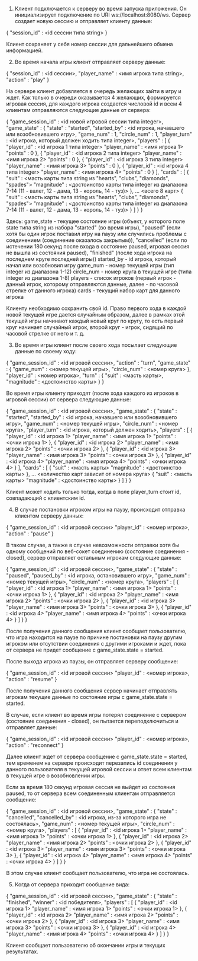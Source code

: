 1. Клиент подключается к серверу во время запуска приложения. Он инициализирует подключение по URI ws://localhost:8080/ws.
Сервер создает новую сессию и отправляет клиенту данные:

{
    "session_id" : <id сессии типа string>
}

Клиент сохраняет у себя номер сессии для дальнейшего обмена информацией.

2. Во время начала игры клиент отправляет серверу данные:

{
    "session_id" : <id сессии>,
    "player_name" : <имя игрока типа string>,
    "action" : "play"
}

На сервере клиент добавляется в очередь желающих зайти в игру и ждет. Как только в очереди оказывается 4 желающих, формируется
игровая сессия, для каждого игрока создается числовой id и всем 4 клиентам отправляются следующие данные от сервера:

{
    "game_session_id" : <id новой игровой сессии типа integer>,
    "game_state" : {
        "state" : "started",
        "started_by" : <id игрока, начавшего или возобновившего игру>,
        "game_num" : 1,
        "circle_num" : 1,
        "player_turn" : <id игрока, который должен ходить типа integer>,
        "players" : [
            {
                "player_id" : <id игрока 1 типа integer>
                "player_name" : <имя игрока 1>
                "points" : 0
            },
            {
                "player_id" : <id игрока 2 типа integer>
                "player_name" : <имя игрока 2>
                "points" : 0
            },
            {
                "player_id" : <id игрока 3 типа integer>
                "player_name" : <имя игрока 3>
                "points" : 0
            },
            {
                "player_id" : <id игрока 4 типа integer>
                "player_name" : <имя игрока 4>
                "points" : 0
            }
        ],
        "cards" : [
            {
                "suit" : <масть карты типа string из "hearts", "clubs", "diamonds", "spades">
                "magnitude" : <достоинство карты типа integer из диапазона 7-14 (11 - валет, 12 - дама, 13 - король, 14 - туз)>
            },
            ... <всего 8 карт>
            {
                "suit" : <масть карты типа string из "hearts", "clubs", "diamonds", "spades">
                "magnitude" : <достоинство карты типа integer из диапазона 7-14 (11 - валет, 12 - дама, 13 - король, 14 - туз)>
            }
        ]
    }
}

Здесь:
game_state - текущее состояние игры (объект, у которого поле state типа string из набора "started" (во время игры),
"paused" (если хотя бы один игрок поставил игру на паузу или случились проблемы с соединением (соединение оказалось закрытым)),
"cancelled" (если по истечении 180 секунд после входа в состояние paused, игровая сессия не вышла из состояния paused),
"finished" (после хода игрока на последнем круге последней игры))
started_by - id игрока, который начал или возобновил игру
game_num - номер текущей игры (тип integer из диапазона 1-12)
circle_num - номер круга в текущей игре (типа integer из диапазона 1-8)
players - список игроков (первый игрок - данный игрок, которому отправляются данные, далее - по часовой стрелке от данного игрока)
cards - текущий набор карт для данного игрока

Клиенту необходимо сохранить свой id.
Право первого хода в каждой новой текущей игре дается случайным образом, далее в рамках этой текущей игры начинают каждый новый круг
по кругу, то есть первый круг начинает случайный игрок, второй круг - игрок, сидящий по часовой стрелке от него и т. д.

3. Во время игры клиент после своего хода посылает следующие данные по своему ходу:

{
    "game_session_id" : <id игровой сессии>,
    "action" : "turn",
    "game_state" : {
        "game_num" : <номер текущей игры>,
        "circle_num" : <номер круга>
    },
    "player_id" : <номер игрока>,
    "turn" : {
        "suit" : <масть карты>,
        "magnitude" : <достоинство карты>
    }
}

Во время игры клиенту приходят (после хода каждого из игроков в игровой сессии) от сервера следующие данные:

{
    "game_session_id" : <id игровой сессии>,
    "game_state" : {
        "state" : "started",
        "started_by" : <id игрока, начавшего или возобновившего игру>,
        "game_num" : <номер текущей игры>,
        "circle_num" : <номер круга>,
        "player_turn" : <id игрока, который должен ходить>,
        "players" : [
            {
                "player_id" : <id игрока 1>
                "player_name" : <имя игрока 1>
                "points" : <очки игрока 1>
            },
            {
                "player_id" : <id игрока 2>
                "player_name" : <имя игрока 2>
                "points" : <очки игрока 2>
            },
            {
                "player_id" : <id игрока 3>
                "player_name" : <имя игрока 3>
                "points" : <очки игрока 3>
            },
            {
                "player_id" : <id игрока 4>
                "player_name" : <имя игрока 4>
                "points" : <очки игрока 4>
            }
        ],
        "cards" : [
            {
                "suit" : <масть карты>
                "magnitude" : <достоинство карты>
            },
            ... <количество карт зависит от номера круга>
            {
                "suit" : <масть карты>
                "magnitude" : <достоинство карты>
            }
        ]
    }
}

Клиент может ходить только тогда, когда в поле player_turn стоит id, совпадающий с клиентским id.

4. В случае постановки игроком игры на паузу, происходит отправка клиентом серверу данных:

{
    "game_session_id" : <id игровой сессии>
    "player_id" : <номер игрока>,
    "action" : "pause"
}

В таком случае, а также в случае невозможности отправки хотя бы одному сообщений по веб-сокет соединению (состояние
соединения - closed), сервер отправляет остальным игрокам следующие данные:

{
    "game_session_id" : <id игровой сессии>,
    "game_state" : {
        "state" : "paused",
        "paused_by" : <id игрока, остановившего игру>,
        "game_num" : <номер текущей игры>,
        "circle_num" : <номер круга>,
        "players" : [
            {
                "player_id" : <id игрока 1>
                "player_name" : <имя игрока 1>
                "points" : <очки игрока 1>
            },
            {
            "player_id" : <id игрока 2>
                "player_name" : <имя игрока 2>
                "points" : <очки игрока 2>
            },
            {
                "player_id" : <id игрока 3>
                "player_name" : <имя игрока 3>
                "points" : <очки игрока 3>
            },
            {
                "player_id" : <id игрока 4>
                "player_name" : <имя игрока 4>
                "points" : <очки игрока 4>
            }
        ]
    }
}

После получения данного сообщения клиент сообщает пользователю, что игра находится на паузе по причине постановки на паузу
другим игроком или отсутствии соединения с другими игроками и ждет, пока от сервера не придет сообщение с game_state.state = started.

После выхода игрока из паузы, он отправляет серверу сообщение:

{
    "game_session_id" : <id игровой сессии>
    "player_id" : <номер игрока>,
    "action" : "resume"
}

После получения данного сообщения сервер начинает отправлять игрокам текущие данные по состояние игры с game_state.state = started.

В случае, если клиент во время игры потерял соединение с сервером (состояние соединения - closed), он пытается переподключиться
и отправляет данные:

{
    "game_session_id" : <id игровой сессии>
    "player_id" : <номер игрока>,
    "action" : "reconnect"
}

Далее клиент ждет от сервера сообщение с game_state.state = started, тем временем на сервере происходит перезапись id соединения у данного
пользователя в текущей игровой сессии и ответ всем клиентам в текущей игре о возобновлении игры.

Если за время 180 секунд игровая сессия не выйдет из состояния paused, то от сервера всем соединенным клиентам отправляется сообщение:

{
    "game_session_id" : <id игровой сессии>,
    "game_state" : {
        "state" : "cancelled",
        "cancelled_by" : <id игрока, из-за которого игра не состоялась>,
        "game_num" : <номер текущей игры>,
        "circle_num" : <номер круга>,
        "players" : [
            {
                "player_id" : <id игрока 1>
                "player_name" : <имя игрока 1>
                "points" : <очки игрока 1>
            },
            {
            "player_id" : <id игрока 2>
                "player_name" : <имя игрока 2>
                "points" : <очки игрока 2>
            },
            {
                "player_id" : <id игрока 3>
                "player_name" : <имя игрока 3>
                "points" : <очки игрока 3>
            },
            {
                "player_id" : <id игрока 4>
                "player_name" : <имя игрока 4>
                "points" : <очки игрока 4>
            }
        ]
    }
}

В этом случае клиент сообщает пользователю, что игра не состоялась.

5. Когда от сервера приходит сообщение вида:

{
    "game_session_id" : <id игровой сессии>,
    "game_state" : {
        "state" : "finished",
        "winner" : <id победителя>,
        "players" : [
            {
                "player_id" : <id игрока 1>
                "player_name" : <имя игрока 1>
                "points" : <очки игрока 1>
            },
            {
                "player_id" : <id игрока 2>
                "player_name" : <имя игрока 2>
                "points" : <очки игрока 2>
            },
            {
                "player_id" : <id игрока 3>
                "player_name" : <имя игрока 3>
                "points" : <очки игрока 3>
            },
            {
                "player_id" : <id игрока 4>
                "player_name" : <имя игрока 4>
                "points" : <очки игрока 4>
            }
        ]
    }
}

Клиент сообщает пользователю об окончании игры и текущих результатах.
